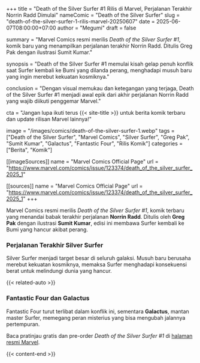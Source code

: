 +++
title = "Death of the Silver Surfer #1 Rilis di Marvel, Perjalanan Terakhir Norrin Radd Dimulai"
nameComic = "Death of the Silver Surfer"
slug = "death-of-the-silver-surfer-1-rilis-marvel-20250607"
date = 2025-06-07T08:00:00+07:00
author = "Megumi"
draft = false

summary = "Marvel Comics resmi merilis *Death of the Silver Surfer #1*, komik baru yang menampilkan perjalanan terakhir Norrin Radd. Ditulis Greg Pak dengan ilustrasi Sumit Kumar."

synopsis = "Death of the Silver Surfer #1 memulai kisah gelap penuh konflik saat Surfer kembali ke Bumi yang dilanda perang, menghadapi musuh baru yang ingin merebut kekuatan kosmiknya."

conclusion = "Dengan visual memukau dan ketegangan yang terjaga, Death of the Silver Surfer #1 menjadi awal epik dari akhir perjalanan Norrin Radd yang wajib diikuti penggemar Marvel."

cta = "Jangan lupa ikuti terus {{< site-title >}} untuk berita komik terbaru dan update rilisan Marvel lainnya!"

image = "/images/comics/death-of-the-silver-surfer-1.webp"
tags = ["Death of the Silver Surfer", "Marvel Comics", "Silver Surfer", "Greg Pak", "Sumit Kumar", "Galactus", "Fantastic Four", "Rilis Komik"]
categories = ["Berita", "Komik"]

[[imageSources]]
name = "Marvel Comics Official Page"
url = "https://www.marvel.com/comics/issue/123374/death_of_the_silver_surfer_2025_1"

[[sources]]
name = "Marvel Comics Official Page"
url = "https://www.marvel.com/comics/issue/123374/death_of_the_silver_surfer_2025_1"
+++


Marvel Comics resmi merilis *Death of the Silver Surfer #1*, komik terbaru yang menandai babak terakhir perjalanan **Norrin Radd**. Ditulis oleh **Greg Pak** dengan ilustrasi **Sumit Kumar**, edisi ini membawa Surfer kembali ke Bumi yang hancur akibat perang.

### **Perjalanan Terakhir Silver Surfer**
Silver Surfer menjadi target besar di seluruh galaksi. Musuh baru berusaha merebut kekuatan kosmiknya, memaksa Surfer menghadapi konsekuensi berat untuk melindungi dunia yang hancur.

{{< related-auto >}}

### **Fantastic Four dan Galactus**
Fantastic Four turut terlibat dalam konflik ini, sementara **Galactus**, mantan master Surfer, memegang peran misterius yang bisa mengubah jalannya pertempuran.

Baca pratinjau gratis dan pre-order *Death of the Silver Surfer #1* di [halaman resmi Marvel](https://www.marvel.com/comics/issue/123374/death_of_the_silver_surfer_2025_1).

{{< content-end >}}
